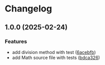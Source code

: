 # Changelog

## 1.0.0 (2025-02-24)


### Features

* add division method with test ([6acebfb](https://github.com/DataLinx/php-package-template/commit/6acebfb8e784e2a6a2f43bf0d318ee3555455ff6))
* add Math source file with tests ([bdca326](https://github.com/DataLinx/php-package-template/commit/bdca3261e55aa6893684eba4517c138a795e8ecb))
